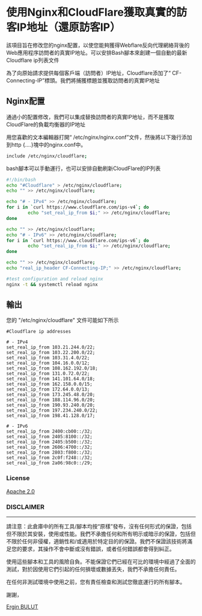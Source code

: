 # 使用Nginx和CloudFlare獲取真實的訪客IP地址（還原訪客IP）
該項目旨在修改您的nginx配置，以使您能夠獲得Webflare反向代理網絡背後的Web應用程序訪問者的真實IP地址。可以安排Bash腳本來創建一個自動的最新Cloudflare ip列表文件

為了向原始請求提供每個客戶端（訪問者）IP地址，Cloudflare添加了“ CF-Connecting-IP”標頭。我們將捕獲標題並獲取訪問者的真實IP地址

## Nginx配置
通過小的配置修改，我們可以集成替換訪問者的真實IP地址，而不是獲取CloudFlare的負載均衡器的IP地址

用您喜歡的文本編輯器打開“ /etc/nginx/nginx.conf”文件，然後將以下幾行添加到http {....}塊中的nginx.conf中。
```bash
include /etc/nginx/cloudflare;
```
bash腳本可以手動運行，也可以安排自動刷新CloudFlare的IP列表
```bash
#!/bin/bash
echo "#Cloudflare" > /etc/nginx/cloudflare;
echo "" >> /etc/nginx/cloudflare;

echo "# - IPv4" >> /etc/nginx/cloudflare;
for i in `curl https://www.cloudflare.com/ips-v4`; do
        echo "set_real_ip_from $i;" >> /etc/nginx/cloudflare;
done

echo "" >> /etc/nginx/cloudflare;
echo "# - IPv6" >> /etc/nginx/cloudflare;
for i in `curl https://www.cloudflare.com/ips-v6`; do
        echo "set_real_ip_from $i;" >> /etc/nginx/cloudflare;
done

echo "" >> /etc/nginx/cloudflare;
echo "real_ip_header CF-Connecting-IP;" >> /etc/nginx/cloudflare;

#test configuration and reload nginx
nginx -t && systemctl reload nginx
```

## 輸出
您的 "/etc/nginx/cloudflare" 文件可能如下所示  
```
#Cloudflare ip addresses

# - IPv4
set_real_ip_from 103.21.244.0/22;
set_real_ip_from 103.22.200.0/22;
set_real_ip_from 103.31.4.0/22;
set_real_ip_from 104.16.0.0/12;
set_real_ip_from 108.162.192.0/18;
set_real_ip_from 131.0.72.0/22;
set_real_ip_from 141.101.64.0/18;
set_real_ip_from 162.158.0.0/15;
set_real_ip_from 172.64.0.0/13;
set_real_ip_from 173.245.48.0/20;
set_real_ip_from 188.114.96.0/20;
set_real_ip_from 190.93.240.0/20;
set_real_ip_from 197.234.240.0/22;
set_real_ip_from 198.41.128.0/17;

# - IPv6
set_real_ip_from 2400:cb00::/32;
set_real_ip_from 2405:8100::/32;
set_real_ip_from 2405:b500::/32;
set_real_ip_from 2606:4700::/32;
set_real_ip_from 2803:f800::/32;
set_real_ip_from 2c0f:f248::/32;
set_real_ip_from 2a06:98c0::/29;

```

### License

[Apache 2.0](http://www.apache.org/licenses/LICENSE-2.0)


### DISCLAIMER
----------
請注意：此倉庫中的所有工具/腳本均按“原樣”發布，沒有任何形式的保證，包括但不限於其安裝，使用或性能。我們不承擔任何和所有明示或暗示的保證，包括但不限於任何非侵權，適銷性和/或適用於特定目的的保證。我們不保證該技術將滿足您的要求，其操作不會中斷或沒有錯誤，或者任何錯誤都會得到糾正。

使用這些腳本和工具的風險自負。不能保證它們已經在可比的環境中經過了全面的測試，對於因使用它們引起的任何損壞或數據丟失，我們不承擔任何責任。

在任何非測試環境中使用之前，您有責任檢查和測試您徹底運行的所有腳本。

謝謝，

[Ergin BULUT](https://www.erginbulut.com)
